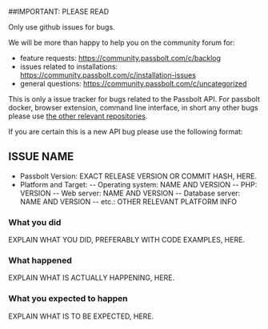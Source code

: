 ##IMPORTANT: PLEASE READ

Only use github issues for bugs.

We will be more than happy to help you on the community forum for:
- feature requests: https://community.passbolt.com/c/backlog
- issues related to installations: https://community.passbolt.com/c/installation-issues
- general questions: https://community.passbolt.com/c/uncategorized

This is only a issue tracker for bugs related to the Passbolt API.
For passbolt docker, browser extension, command line interface, in short any other bugs 
please use [the other relevant repositories](https://github.com/passbolt).

If you are certain this is a new API bug please use the following format:

## ISSUE NAME
* Passbolt Version: EXACT RELEASE VERSION OR COMMIT HASH, HERE.
* Platform and Target:
-- Operating system: NAME AND VERSION
-- PHP: VERSION
-- Web server: NAME AND VERSION
-- Database server: NAME AND VERSION
-- etc.: OTHER RELEVANT PLATFORM INFO

### What you did
EXPLAIN WHAT YOU DID, PREFERABLY WITH CODE EXAMPLES, HERE.

### What happened
EXPLAIN WHAT IS ACTUALLY HAPPENING, HERE.

### What you expected to happen
EXPLAIN WHAT IS TO BE EXPECTED, HERE.
